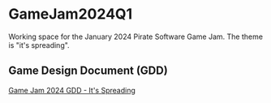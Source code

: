 # GameJam2024Q1
Working space for the January 2024 Pirate Software Game Jam. The theme is "it's spreading".

## Game Design Document (GDD)
[Game Jam 2024 GDD - It's Spreading](https://docs.google.com/document/d/1xHW0Xw4wHa9BhomwA4LkjErQeHgXBiYYe2EunNDF8oM/edit?usp=sharing)